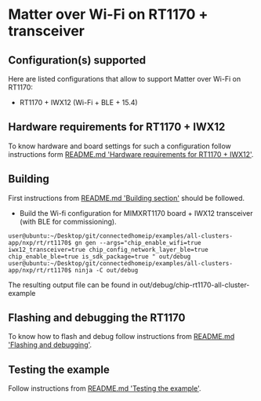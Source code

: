 # Matter over Wi-Fi on RT1170 + transceiver

## Configuration(s) supported

Here are listed configurations that allow to support Matter over Wi-Fi on RT1170:

- RT1170 + IWX12 (Wi-Fi + BLE + 15.4)

## Hardware requirements for RT1170 + IWX12

To know hardware and board settings for such a configuration follow instructions form  [README.md 'Hardware requirements for RT1170 + IWX12'][readme_rt1170_iwx12_hardware].

[readme_rt1170_iwx12_hardware]:README.md#hardware-requirements-for-rt1170-and-iwx12

## Building

First instructions from [README.md 'Building section'][readme_building_section] should be followed.

[readme_building_section]: README.md#building

-   Build the Wi-fi configuration for MIMXRT1170 board + IWX12 transceiver (with BLE for commissioning).

```
user@ubuntu:~/Desktop/git/connectedhomeip/examples/all-clusters-app/nxp/rt/rt1170$ gn gen --args="chip_enable_wifi=true iwx12_transceiver=true chip_config_network_layer_ble=true chip_enable_ble=true is_sdk_package=true " out/debug
user@ubuntu:~/Desktop/git/connectedhomeip/examples/all-clusters-app/nxp/rt/rt1170$ ninja -C out/debug
```

The resulting output file can be found in out/debug/chip-rt1170-all-cluster-example

## Flashing and debugging the RT1170

To know how to flash and debug follow instructions from [README.md 'Flashing and debugging'][readme_flash_debug_section].

[readme_flash_debug_section]:README.md#flashing-and-debugging

## Testing the example

Follow instructions from [README.md 'Testing the example'][readme_test_example_section].

[readme_test_example_section]:README.md#testing-the-example